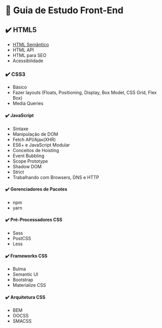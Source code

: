 # 📝 Guia de Estudo Front-End
## :heavy_check_mark: HTML5
- [HTML Semântico](https://www.google.com/search?q=HTML+Sem%C3%A2ntico&oq=HTML+Sem%C3%A2ntico&aqs=chrome..69i57j0l4.1280j0j7&sourceid=chrome&ie=UTF-8)</br>
- HTML API</br>
- HTML para SEO</br>
- Acessibilidade</br>
### :heavy_check_mark: CSS3
- Básico</br>
- Fazer layouts (Floats, Positioning, Display, Box Model, CSS Grid, Flex Box)</br>
- Media Queries</br>
#### :heavy_check_mark: JavaScript
- Sintaxe</br>
- Manipulação de DOM</br>
- Fetch API/Ajax(XHR)</br>
- ES6+ e JavaScript Modular</br>
- Conceitos de Hoisting</br>
- Event Bubbling</br>
- Scope Prototype</br>
- Shadow DOM</br>
- Strict</br>
- Trabalhando com Browsers, DNS e HTTP</br>
#### :heavy_check_mark: Gerenciadores de Pacotes
- npm</br>
- yarn</br>
#### :heavy_check_mark: Pré-Processadores CSS
- Sass</br>
- PostCSS</br>
- Less</br>
#### :heavy_check_mark: Frameworks CSS
- Bulma</br>
- Semantic UI</br>
- Bootstrap</br>
- Materialize CSS</br>
#### :heavy_check_mark: Arquitetura CSS
- BEM</br>
- OOCSS</br>
- SMACSS</br>
